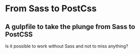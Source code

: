 # From Sass to PostCss
## A gulpfile to take the plunge from Sass to PostCSS

Is it possible to work without Sass and not to miss anything?

